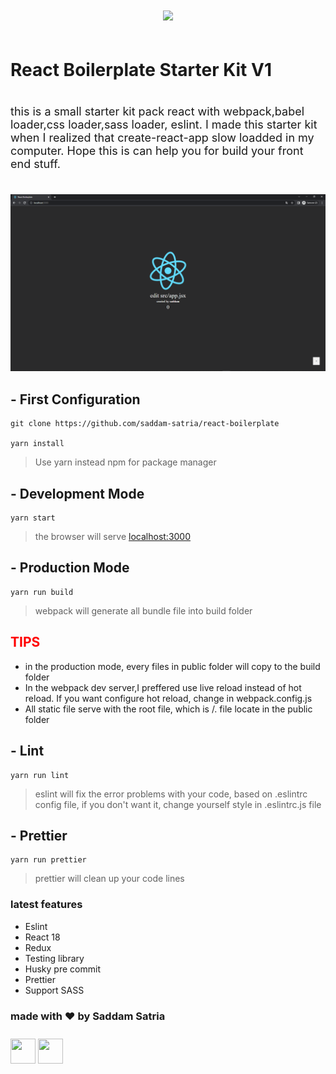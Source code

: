 <p style="text-align: center; padding: 20px 0px;">
<img src="https://www.shareicon.net/data/256x256/2016/08/01/640324_logo_512x512.png" width="120" />
</p>

# React Boilerplate Starter Kit V1

<p style="font-size: 18px; padding: 20px 0px">this is a small starter kit pack react with webpack,babel loader,css loader,sass loader, eslint. I made this starter kit when I realized that create-react-app slow loadded in my computer. Hope this is can help you for build your front end stuff.<p>

<img src="cover.PNG" />

## - First Configuration

```
git clone https://github.com/saddam-satria/react-boilerplate

yarn install
```

> Use yarn instead npm for package manager

## - Development Mode

```
yarn start
```

> the browser will serve [localhost:3000](http://localhost:3000)

## - Production Mode

```
yarn run build
```

> webpack will generate all bundle file into build folder

<h2 style="color: red; font-weight: 700;">
    TIPS
</h2>
<ul>
    <li>in the production mode, every files in public folder will copy to the build folder</li>
    <li>In the webpack dev server,I preffered use live reload instead of hot reload. If you want configure hot reload, change in webpack.config.js</li>
    <li>All static file serve with the root file, which is /. file locate in the public folder</li>
</ul>

## - Lint

```
yarn run lint
```

> eslint will fix the error problems with your code, based on .eslintrc config file, if you don't want it, change yourself style in .eslintrc.js file

## - Prettier

```
yarn run prettier
```

> prettier will clean up your code lines

<h3>latest features</h3>
<ul>
    <li>Eslint</li>
    <li>React 18</li>
    <li>Redux</li>
    <li>Testing library</li>
    <li>Husky pre commit</li>
    <li>Prettier</li>
    <li>Support SASS</li>
</ul>

<h3> made with ❤️ by Saddam Satria </h3>
<div style="padding: 10px 0px"> 
    <a href="https://www.linkedin.com/in/saddam-satria-ardhi-837570170/"><img src="https://cdn-icons-png.flaticon.com/512/174/174857.png" style="width:40px; height: 40px; object-fit: contain;"/></a>
    <a href="https://www.instagram.com/saddamsatria_12/"><img src="https://cdn-icons-png.flaticon.com/512/1384/1384063.png" style="width:40px; height: 40px; object-fit: contain;"/></a>
    
</div>
